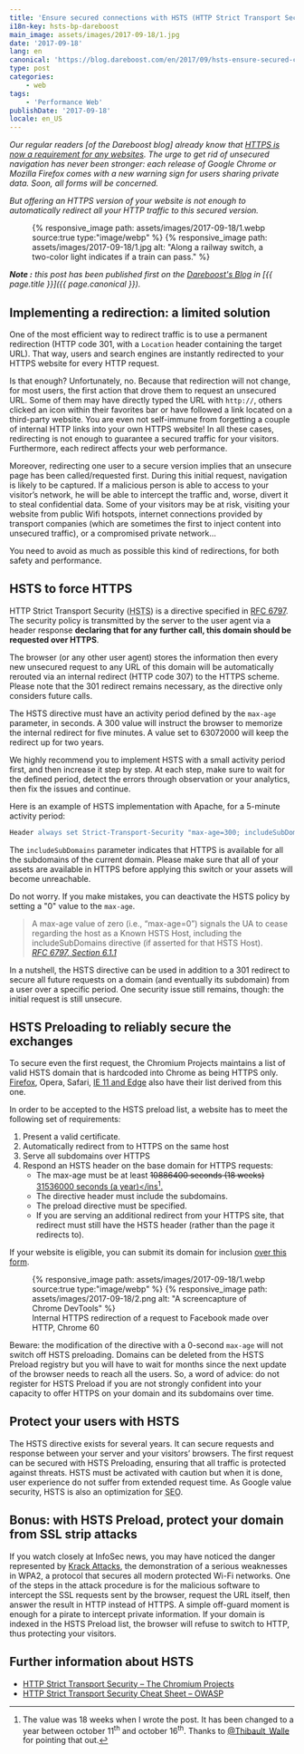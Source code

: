 ```yaml
---
title: 'Ensure secured connections with HSTS (HTTP Strict Transport Security)'
i18n-key: hsts-bp-dareboost
main_image: assets/images/2017-09-18/1.jpg
date: '2017-09-18'
lang: en
canonical: 'https://blog.dareboost.com/en/2017/09/hsts-ensure-secured-connections/'
type: post
categories:
    - web
tags:
    - 'Performance Web'
publishDate: '2017-09-18'
locale: en_US
---
```


_Our regular readers [of the Dareboost blog] already know that [HTTPS is now a requirement for any websites](https://blog.dareboost.com/en/2016/03/https-requirement-for-your-website/ "HTTPs is a requirement for your website &#124; DareBoost Blog"). The urge to get rid of unsecured navigation has never been stronger: each release of Google Chrome or Mozilla Firefox comes with a new warning sign for users sharing private data. Soon, all forms will be concerned._

_But offering an HTTPS version of your website is not enough to automatically redirect all your HTTP traffic to this secured version._

<figure>
    <picture>
        {% responsive_image path: assets/images/2017-09-18/1.webp source:true type:"image/webp" %}
        {% responsive_image path: assets/images/2017-09-18/1.jpg alt: "Along a railway switch, a two-color light indicates if a train can pass." %}
    </picture>
</figure>

<!-- more -->

<em class="canonical">**Note&nbsp;:** this post has been published first on the [Dareboost's Blog](https://blog.dareboost.com/en/) in [{{ page.title }}]({{ page.canonical }}).</em>



## Implementing a redirection: a limited solution

One of the most efficient way to redirect traffic is to use a permanent redirection (HTTP code 301, with a `Location` header containing the target URL). That way, users and search engines are instantly redirected to your HTTPS website for every HTTP request.

Is that enough? Unfortunately, no. Because that redirection will not change, for most users, the first action that drove them to request an unsecured URL. Some of them may have directly typed the URL with `http://`, others clicked an icon within their favorites bar or have followed a link located on a third-party website. You are even not self-immune from forgetting a couple of internal HTTP links into your own HTTPS website! In all these cases, redirecting is not enough to guarantee a secured traffic for your visitors. Furthermore, each redirect affects your web performance.

Moreover, redirecting one user to a secure version implies that an unsecure page has been called/requested first. During this initial request, navigation is likely to be captured. If a malicious person is able to access to your visitor’s network, he will be able to intercept the traffic and, worse, divert it to steal confidential data. Some of your visitors may be at risk, visiting your website from public Wifi hotspots, internet connections provided by transport companies (which are sometimes the first to inject content into unsecured traffic), or a compromised private network…

You need to avoid as much as possible this kind of redirections, for both safety and performance.

## HSTS to force HTTPS

HTTP Strict Transport Security (<abbr lang="en" title="HTTP Strict Transport Security">HSTS</abbr>) is a directive specified in [RFC 6797](https://tools.ietf.org/html/rfc6797). The security policy is transmitted by the server to the user agent via a header response **declaring that for any further call, this domain should be requested over HTTPS**.

The browser (or any other user agent) stores the information then every new unsecured request to any URL of this domain will be automatically rerouted via an internal redirect (HTTP code 307) to the HTTPS scheme. Please note that the 301 redirect remains necessary, as the directive only considers future calls.

The HSTS directive must have an activity period defined by the `max-age` parameter, in seconds. A 300 value will instruct the browser to memorize the internal redirect for five minutes. A value set to 63072000 will keep the redirect up for two years.

We highly recommend you to implement HSTS with a small activity period first, and then increase it step by step. At each step, make sure to wait for the defined period, detect the errors through observation or your analytics, then fix the issues and continue.

Here is an example of HSTS implementation with Apache, for a 5-minute activity period:

```apache
Header always set Strict-Transport-Security "max-age=300; includeSubDomains;"
```

The `includeSubDomains` parameter indicates that HTTPS is available for all the subdomains of the current domain. Please make sure that all of your assets are available in HTTPS before applying this switch or your assets will become unreachable.

Do not worry. If you make mistakes, you can deactivate the HSTS policy by setting a "0" value to the `max-age`.

> A max-age value of zero (i.e., “max-age=0”) signals the UA to cease regarding the host as a Known HSTS Host, including the includeSubDomains directive (if asserted for that HSTS Host).  
> <cite>[RFC 6797, Section 6.1.1](https://tools.ietf.org/html/rfc6797#section-6.1.1)</cite>

In a nutshell, the HSTS directive can be used in addition to a 301 redirect to secure all future requests on a domain (and eventually its subdomain) from a user over a specific period. One security issue still remains, though: the initial request is still unsecure.

## HSTS Preloading to reliably secure the exchanges

To secure even the first request, the Chromium Projects maintains a list of valid HSTS domain that is hardcoded into Chrome as being HTTPS only. [Firefox](https://blog.mozilla.org/security/2012/11/01/preloading-hsts/ "Preloading HSTS &#124; Mozilla Security Blog"), Opera, Safari, [IE 11 and Edge](https://blogs.windows.com/msedgedev/2015/06/09/http-strict-transport-security-comes-to-internet-explorer-11-on-windows-8-1-and-windows-7/ "HTTP Strict Transport Security comes to Internet Explorer 11 on Windows 8.1 and Windows 7 - Microsoft Edge Dev BlogMicrosoft Edge Dev Blog") also have their list derived from this one.

In order to be accepted to the HSTS preload list, a website has to meet the following set of requirements:

1.  Present a valid certificate.
2.  Automatically redirect from to HTTPS on the same host
3.  Serve all subdomains over HTTPS
4.  Respond an HSTS header on the base domain for HTTPS requests:
    *   The max-age must be at least <del datetime="2017-10-16T07:25:54.566Z" cite="https://hstspreload.org/">10886400 seconds (18 weeks)</del> <ins datetime="2017-10-16T07:25:54.566Z" cite="https://hstspreload.org/">31536000 seconds (a year)</ins[^twalle].
    *   The directive header must include the subdomains.
    *   The preload directive must be specified.
    *   If you are serving an additional redirect from your HTTPS site, that redirect must still have the HSTS header (rather than the page it redirects to).

[^twalle]: The value was 18 weeks when I wrote the post. It has been changed to a year between october 11<sup>th</sup> and october 16<sup>th</sup>. Thanks to [@Thibault_Walle](https://twitter.com/Thibault_Walle) for pointing that out.

If your website is eligible, you can submit its domain for inclusion [over this form](https://hstspreload.org/ "HSTS Preload List Submission").

<figure>
    <picture>
        {% responsive_image path: assets/images/2017-09-18/1.webp source:true type:"image/webp" %}
        {% responsive_image path: assets/images/2017-09-18/2.png alt: "A screencapture of Chrome DevTools" %}
    </picture>
    <figcaption>Internal HTTPS redirection of a request to Facebook made over HTTP, Chrome 60</figcaption>
</figure>

Beware: the modification of the directive with a 0-second `max-age` will not switch off HSTS preloading. Domains can be deleted from the HSTS Preload registry but you will have to wait for months since the next update of the browser needs to reach all the users. So, a word of advice: do not register for HSTS Preload if you are not strongly confident into your capacity to offer HTTPS on your domain and its subdomains over time.

## Protect your users with HSTS

The HSTS directive exists for several years. It can secure requests and response between your server and your visitors’ browsers. The first request can be secured with HSTS Preloading, ensuring that all traffic is protected against threats. HSTS must be activated with caution but when it is done, user experience do not suffer from extended request time. As Google value security, HSTS is also an optimization for <abbr title="Search Engine Optimization">SEO</abbr>.

## Bonus: with HSTS Preload, protect your domain from SSL strip attacks

If you watch closely at InfoSec news, you may have noticed the danger represented by [Krack Attacks](https://www.krackattacks.com/), the demonstration of a serious weaknesses in WPA2, a protocol that secures all modern protected Wi-Fi networks. One of the steps in the attack procedure is for the malicious software to intercept the SSL requests sent by the browser, request the URL itself, then answer the result in HTTP instead of HTTPS. A simple off-guard moment is enough for a pirate to intercept private information. If your domain is indexed in the HSTS Preload list, the browser will refuse to switch to HTTP, thus protecting your visitors.

## Further information about HSTS

*   [HTTP Strict Transport Security – The Chromium Projects](https://www.chromium.org/hsts)
*   [HTTP Strict Transport Security Cheat Sheet – OWASP](https://www.owasp.org/index.php/HTTP_Strict_Transport_Security_Cheat_Sheet)